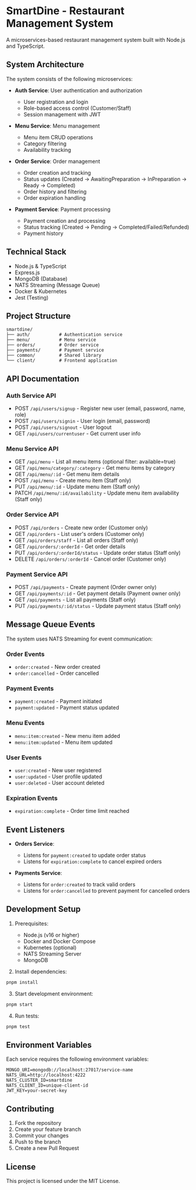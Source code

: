 # SmartDine - Restaurant Management System

A microservices-based restaurant management system built with Node.js and TypeScript.

## System Architecture

The system consists of the following microservices:

- **Auth Service**: User authentication and authorization
  - User registration and login
  - Role-based access control (Customer/Staff)
  - Session management with JWT

- **Menu Service**: Menu management
  - Menu item CRUD operations
  - Category filtering
  - Availability tracking

- **Order Service**: Order management
  - Order creation and tracking
  - Status updates (Created → AwaitingPreparation → InPreparation → Ready → Completed)
  - Order history and filtering
  - Order expiration handling

- **Payment Service**: Payment processing
  - Payment creation and processing
  - Status tracking (Created → Pending → Completed/Failed/Refunded)
  - Payment history

## Technical Stack

- Node.js & TypeScript
- Express.js
- MongoDB (Database)
- NATS Streaming (Message Queue)
- Docker & Kubernetes
- Jest (Testing)

## Project Structure

```
smartdine/
├── auth/           # Authentication service
├── menu/           # Menu service
├── orders/         # Order service
├── payments/       # Payment service
├── common/         # Shared library
└── client/         # Frontend application
```

## API Documentation

### Auth Service API
- POST `/api/users/signup` - Register new user (email, password, name, role)
- POST `/api/users/signin` - User login (email, password)
- POST `/api/users/signout` - User logout
- GET `/api/users/currentuser` - Get current user info

### Menu Service API
- GET `/api/menu` - List all menu items (optional filter: available=true)
- GET `/api/menu/category/:category` - Get menu items by category
- GET `/api/menu/:id` - Get menu item details
- POST `/api/menu` - Create menu item (Staff only)
- PUT `/api/menu/:id` - Update menu item (Staff only)
- PATCH `/api/menu/:id/availability` - Update menu item availability (Staff only)

### Order Service API
- POST `/api/orders` - Create new order (Customer only)
- GET `/api/orders` - List user's orders (Customer only)
- GET `/api/orders/staff` - List all orders (Staff only)
- GET `/api/orders/:orderId` - Get order details
- PUT `/api/orders/:orderId/status` - Update order status (Staff only)
- DELETE `/api/orders/:orderId` - Cancel order (Customer only)

### Payment Service API
- POST `/api/payments` - Create payment (Order owner only)
- GET `/api/payments/:id` - Get payment details (Payment owner only)
- GET `/api/payments` - List all payments (Staff only)
- PUT `/api/payments/:id/status` - Update payment status (Staff only)

## Message Queue Events

The system uses NATS Streaming for event communication:

### Order Events
- `order:created` - New order created
- `order:cancelled` - Order cancelled

### Payment Events
- `payment:created` - Payment initiated
- `payment:updated` - Payment status updated

### Menu Events
- `menu:item:created` - New menu item added
- `menu:item:updated` - Menu item updated

### User Events
- `user:created` - New user registered
- `user:updated` - User profile updated
- `user:deleted` - User account deleted

### Expiration Events
- `expiration:complete` - Order time limit reached

## Event Listeners

- **Orders Service**:
  - Listens for `payment:created` to update order status
  - Listens for `expiration:complete` to cancel expired orders

- **Payments Service**:
  - Listens for `order:created` to track valid orders
  - Listens for `order:cancelled` to prevent payment for cancelled orders

## Development Setup

1. Prerequisites:
   - Node.js (v16 or higher)
   - Docker and Docker Compose
   - Kubernetes (optional)
   - NATS Streaming Server
   - MongoDB

2. Install dependencies:
```bash
pnpm install
```

3. Start development environment:
```bash
pnpm start
```

4. Run tests:
```bash
pnpm test
```

## Environment Variables

Each service requires the following environment variables:

```env
MONGO_URI=mongodb://localhost:27017/service-name
NATS_URL=http://localhost:4222
NATS_CLUSTER_ID=smartdine
NATS_CLIENT_ID=unique-client-id
JWT_KEY=your-secret-key
```

## Contributing

1. Fork the repository
2. Create your feature branch
3. Commit your changes
4. Push to the branch
5. Create a new Pull Request

## License

This project is licensed under the MIT License.
